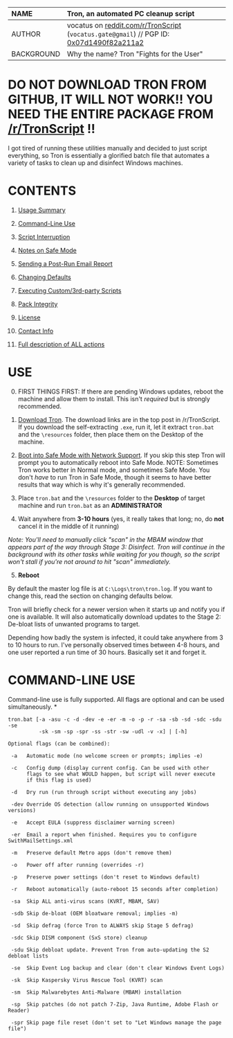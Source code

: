 | NAME       | Tron, an automated PC cleanup script                                                        |
| :--------- | :------------------------------------------------------------------------------------------ |
| AUTHOR     | vocatus on [reddit.com/r/TronScript](https://reddit.com/r/tronscript) (`vocatus.gate@gmail`) // PGP ID: [0x07d1490f82a211a2](http://pool.sks-keyservers.net:11371/pks/lookup?op=get&search=0x07D1490F82A211A2) |
| BACKGROUND | Why the name? Tron "Fights for the User"                                               |

# DO NOT DOWNLOAD TRON FROM GITHUB, IT WILL NOT WORK!! YOU NEED THE ENTIRE PACKAGE FROM [/r/TronScript](https://www.reddit.com/r/TronScript) !!

I got tired of running these utilities manually and decided to just script everything, so Tron is essentially a glorified batch file that automates a variety of tasks to clean up and disinfect Windows machines.

# CONTENTS
1. [Usage Summary](#use)

2. [Command-Line Use](#command-line-use)

3. [Script Interruption](#script-interruption)

4. [Notes on Safe Mode](#safe-mode)

5. [Sending a Post-Run Email Report](#email-report)

6. [Changing Defaults](#change-defaults-advanced)

7. [Executing Custom/3rd-party Scripts](#executing-3rd-party-custom-scripts)

7. [Pack Integrity](#integrity)

8. [License](#license)

9. [Contact Info](#other)

10. [Full description of ALL actions](#full-tron-description)

# USE

0. FIRST THINGS FIRST: If there are pending Windows updates, reboot the machine and allow them to install. This isn't *required* but is strongly recommended.

1. [Download Tron](https://www.reddit.com/r/TronScript/). The download links are in the top post in /r/TronScript. If you download the self-extracting `.exe`, run it, let it extract `tron.bat` and the `\resources` folder, then place them on the Desktop of the machine.

2. [Boot into Safe Mode with Network Support](#safe-mode). If you skip this step Tron will prompt you to automatically reboot into Safe Mode. NOTE: Sometimes Tron works better in Normal mode, and sometimes Safe Mode. You don't *have* to run Tron in Safe Mode, though it seems to have better results that way which is why it's generally recommended.

3. Place `tron.bat` and the `\resources` folder to the **Desktop** of target machine and run `tron.bat` as an **ADMINISTRATOR** 

4. Wait anywhere from **3-10 hours** (yes, it really takes that long; no, do **not** cancel it in the middle of it running)

  *Note: You'll need to manually click "scan" in the MBAM window that appears part of the way through Stage 3: Disinfect. Tron will continue in the background with its other tasks while waiting for you though, so the script won't stall if you're not around to hit "scan" immediately.*

5. **Reboot**

By default the master log file is at `C:\Logs\tron\tron.log`. If you want to change this, read the section on changing defaults below.

Tron will briefly check for a newer version when it starts up and notify you if one is available. It will also automatically download updates to the Stage 2: De-bloat lists of unwanted programs to target.

Depending how badly the system is infected, it could take anywhere from 3 to 10 hours to run. I've personally observed times between 4-8 hours, and one user reported a run time of 30 hours. Basically set it and forget it.


# COMMAND-LINE USE

Command-line use is fully supported. All flags are optional and can be used simultaneously. *

    tron.bat [-a -asu -c -d -dev -e -er -m -o -p -r -sa -sb -sd -sdc -sdu -se
              -sk -sm -sp -spr -ss -str -sw -udl -v -x] | [-h]

    Optional flags (can be combined):

     -a   Automatic mode (no welcome screen or prompts; implies -e)
     
     -c   Config dump (display current config. Can be used with other
          flags to see what WOULD happen, but script will never execute
          if this flag is used)

     -d   Dry run (run through script without executing any jobs)
    
     -dev Override OS detection (allow running on unsupported Windows versions)

     -e   Accept EULA (suppress disclaimer warning screen)

     -er  Email a report when finished. Requires you to configure SwithMailSettings.xml

     -m   Preserve default Metro apps (don't remove them)

     -o   Power off after running (overrides -r)

     -p   Preserve power settings (don't reset to Windows default)

     -r   Reboot automatically (auto-reboot 15 seconds after completion)

     -sa  Skip ALL anti-virus scans (KVRT, MBAM, SAV)

     -sdb Skip de-bloat (OEM bloatware removal; implies -m)

     -sd  Skip defrag (force Tron to ALWAYS skip Stage 5 defrag)
     
     -sdc Skip DISM component (SxS store) cleanup
     
     -sdu Skip debloat update. Prevent Tron from auto-updating the S2 debloat lists

     -se  Skip Event Log backup and clear (don't clear Windows Event Logs)

     -sk  Skip Kaspersky Virus Rescue Tool (KVRT) scan

     -sm  Skip Malwarebytes Anti-Malware (MBAM) installation

     -sp  Skip patches (do not patch 7-Zip, Java Runtime, Adobe Flash or Reader)

     -spr Skip page file reset (don't set to "Let Windows manage the page file")
